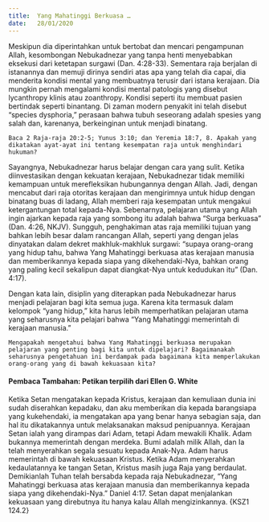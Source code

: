 ```yaml
---
title:  Yang Mahatinggi Berkuasa …
date:   28/01/2020
---
```


Meskipun dia diperintahkan untuk bertobat dan mencari pengampunan Allah, kesombongan Nebukadnezar yang tanpa henti menyebabkan eksekusi dari ketetapan surgawi (Dan. 4:28-33). Sementara raja berjalan di istanannya dan memuji dirinya sendiri atas apa yang telah dia capai, dia menderita kondisi mental yang membuatnya terusir dari istana kerajaan. Dia mungkin pernah mengalami kondisi mental patologis yang disebut lycanthropy klinis atau zoanthropy. Kondisi seperti itu membuat pasien bertindak seperti binantang. Di zaman modern penyakit ini telah disebut “species dysphoria,” perasaan bahwa tubuh seseorang adalah spesies yang salah dan, karenanya, berkeinginan untuk menjadi binatang.

`Baca 2 Raja-raja 20:2-5; Yunus 3:10; dan Yeremia 18:7, 8. Apakah yang dikatakan ayat-ayat ini tentang kesempatan raja untuk menghindari hukuman?`

Sayangnya, Nebukadnezar harus belajar dengan cara yang sulit. Ketika diinvestasikan dengan kekuatan kerajaan, Nebukadnezar tidak memiliki kemampuan untuk merefleksikan hubungannya dengan Allah. Jadi, dengan mencabut dari raja otoritas kerajaan dan mengirimnya untuk hidup dengan binatang buas di ladang, Allah memberi raja kesempatan untuk mengakui ketergantungan total kepada-Nya. Sebenarnya, pelajaran utama yang Allah ingin ajarkan kepada raja yang sombong itu adalah bahwa “Surga berkuasa” (Dan. 4:26, NKJV). Sungguh, penghakiman atas raja memiliki tujuan yang bahkan lebih besar dalam rancangan Allah, seperti yang dengan jelas dinyatakan dalam dekret makhluk-makhluk surgawi: “supaya orang-orang yang hidup tahu, bahwa Yang Mahatinggi berkuasa atas kerajaan manusia dan memberikannya kepada siapa yang dikehendaki-Nya, bahkan orang yang paling kecil sekalipun dapat diangkat-Nya untuk kedudukan itu” (Dan. 4:17).

Dengan kata lain, disiplin yang diterapkan pada Nebukadnezar harus menjadi pelajaran bagi kita semua juga. Karena kita termasuk dalam kelompok “yang hidup,” kita harus lebih memperhatikan pelajaran utama yang seharusnya kita pelajari bahwa “Yang Mahatinggi memerintah di kerajaan manusia.”

`Mengapakah mengetahui bahwa Yang Mahatinggi berkuasa merupakan pelajaran yang penting bagi kita untuk dipelajari? Bagaimanakah seharusnya pengetahuan ini berdampak pada bagaimana kita memperlakukan orang-orang yang di bawah kekuasaan kita?`

#### Pembaca Tambahan: Petikan terpilih dari Ellen G. White

Ketika Setan mengatakan kepada Kristus, kerajaan dan kemuliaan dunia ini sudah diserahkan kepadaku, dan aku memberikan dia kepada barangsiapa yang kukehendaki, ia mengatakan apa yang benar hanya sebagian saja, dan hal itu dikatakannya untuk melaksanakan maksud penipuannya. Kerajaan Setan ialah yang dirampas dari Adam, tetapi Adam mewakili Khalik. Adam bukannya memerintah dengan merdeka. Bumi adalah milik Allah, dan Ia telah menyerahkan segala sesuatu kepada Anak-Nya. Adam harus memerintah di bawah kekuasaan Kristus. Ketika Adam menyerahkan kedaulatannya ke tangan Setan, Kristus masih juga Raja yang berdaulat. Demikianlah Tuhan telah bersabda kepada raja Nebukadnezar, “Yang Mahatinggi berkuasa atas kerajaan manusia dan memberikannya kepada siapa yang dikehendaki-Nya.” Daniel 4:17. Setan dapat menjalankan kekuasaan yang direbutnya itu hanya kalau Allah mengizinkannya. {KSZ1 124.2}